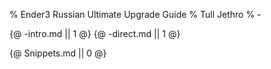% Ender3 Russian Ultimate Upgrade Guide
% Tull Jethro
% -


{@ -intro.md || 1 @}
{@ -direct.md || 1 @}

{@ Snippets.md || 0 @}

